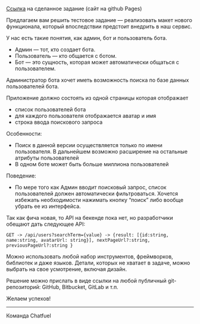 [Ссылка](https://sergei2023.github.io/test-assignment_Frontend-Engineer/) на сделанное задание (сайт на github Pages)

Предлагаем вам решить тестовое задание — реализовать макет нового функционала, который впоследствии предстоит внедрить в наш сервис.

У нас есть такие понятия, как админ, бот и пользователь бота.

- Админ — тот, кто создает бота.
- Пользователь — кто общается с ботом.
- Бот — это сущность, которая может автоматически общаться с пользователем.

Администратор бота хочет иметь возможность поиска по базе данных пользователей бота.

Приложение должно состоять из одной страницы которая отображает 

- список пользователей бота
- для каждого пользователя отображается аватар и имя 
- строка ввода поискового запроса

Особенности:

- Поиск в данной версии осуществляется только по имени пользователя. В дальнейшем возможно расширение на остальные атрибуты пользователей
- В одном боте может быть больше миллиона пользователей

 
 Поведение:

- По мере того как Админ вводит поисковый запрос, список пользователей должен автоматически фильтроваться. Хочется избежать необходимости нажимать кнопку “поиск” либо вообще убрать ее из интерфейса.

Так как фича новая, то API на бекенде пока нет, но разработчики обещают дать следующее API:


    GET -> /api/users?searchTerm={value} -> {result: [{id:string, name:string, avatarUrl: string}], nextPageUrl?:string, previousPageUrl?:string }

Можно использовать любой набор инструментов, фреймворков, библиотек и даже языков. Детали, которых не хватает в задаче, можно выбрать на свое усмотрение, включая дизайн.

Решение можно прислать в виде ссылки на любой публичный git-репозиторий: GitHub, Bitbucket, GitLab и т.п.

Желаем успехов!


----------

Команда Chatfuel
